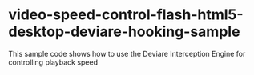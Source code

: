 video-speed-control-flash-html5-desktop-deviare-hooking-sample
==============================================================

This sample code shows how to use the Deviare Interception Engine for controlling playback speed